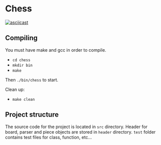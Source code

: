# Chess
[![asciicast](https://asciinema.org/a/130847.png)](https://asciinema.org/a/130847)

## Compiling
You must have make and gcc in order to compile.
* `cd chess`
* `mkdir bin`
* `make`

Then `./bin/chess` to start.

Clean up:
* `make clean`

## Project structure
The source code for the project is located in `src` directory.
Header for board, parser and piece objects are stored in `header` directory.
`test` folder contains test files for class, function, etc...

